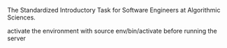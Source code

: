 The Standardized Introductory Task for Software Engineers at Algorithmic Sciences.

activate the environment with source env/bin/activate before running the server
